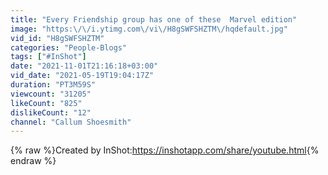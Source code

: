 ```yaml
---
title: "Every Friendship group has one of these  Marvel edition"
image: "https:\/\/i.ytimg.com\/vi\/H8gSWFSHZTM\/hqdefault.jpg"
vid_id: "H8gSWFSHZTM"
categories: "People-Blogs"
tags: ["#InShot"]
date: "2021-11-01T21:16:18+03:00"
vid_date: "2021-05-19T19:04:17Z"
duration: "PT3M59S"
viewcount: "31205"
likeCount: "825"
dislikeCount: "12"
channel: "Callum Shoesmith"
---
```

{% raw %}Created by InShot:<a rel="nofollow" target="blank" href="https://inshotapp.com/share/youtube.html">https://inshotapp.com/share/youtube.html</a>{% endraw %}
